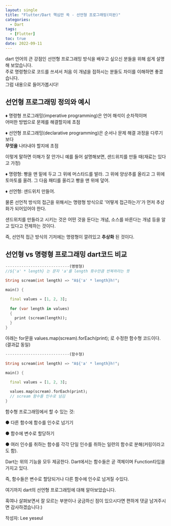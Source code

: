 ```yaml
---
layout: single
title: "Flutter/Dart 핵심만 쏙 - 선언형 프로그래밍(미완)"
categories:
  - Dart
tags:
  - [Flutter]
toc: true
date: 2022-09-11
---
```


dart 언어의 큰 강점인 선언형 프로그래밍 방식을 배우고 싶으신 분들을 위해 쉽게 설명해 보았습니다.<br/>
주로 명령형으로 코드를 쓰셔서 처음 이 개념을 접하시는 분들도 차이를 이해하면 좋겠습니다.<br/>
그럼 내용으로 들어가봅시다!<br/>

## 선언형 프로그래밍 정의와 예시

♦ 명령형 프로그래밍(imperative programming)은 언어 해석이 순차적이며 <br/>어떠한 방법으로 문제를 해결할지에 초점
  
♦ 선언형 프로그래밍(declarative programming)은 순서나 문제 해결 과정을 다루기보다 <br/>**무엇을** 나타내야 할지에 초점

이렇게 말하면 이해가 잘 안가니 예를 들어 설명해보면, 샌드위치를 만들 때(재료는 있다고 가정)<br/>

♦ 명령형: 빵을 맨 밑에 두고 그 위에 머스타드를 발라. 그 위에 양상추를 올리고 그 위에 토마토를 올려. 그 다음 패티를 올리고 빵을 맨 위에 덮어.<br/>

♦ 선언형: 샌드위치 만들어.

물론 선언적 방식의 접근을 위해서는 명령형 방식으로 '어떻게 접근하는가'가 먼저 추상화가 되어있어야 한다.<br/>

샌드위치를 만들라고 시키는 것은 어떤 것을 둔다는 개념, 소스를 바른다는 개념 등을 알고 있다고 전제하는 것이다.<br/>

즉, 선언적 접근 방식의 기저에는 명령형이 깔려있고 **추상화** 된 것이다.<br/>

## 선언형 vs 명령형 프로그래밍 dart코드 비교
```dart
----------------------------(명령형)
//${'a' * length} 는 문자 'a'를 length 횟수만큼 반복하라는 뜻

String scream(int length) => "A${'a' * length}h!";

main() {

  final values = [1, 2, 3];
  
  for (var length in values) 
  { 
    print (scream(length));
  }
}
```

아래는 for문을 values.map(scream).forEach(print); 로 수정한 함수형 코드이다. (결과값 동일)

```dart
----------------------------(함수형)

String scream(int length) => "A${'a' * length}h!";

main() {

  final values = [1, 2, 3];
  
  values.map(scream).forEach(print); 
  // scream 함수를 인수로 넘김
}
```

함수형 프로그래밍에서 할 수 있는 것:

●  다른 함수에 함수를 인수로 넘기기

●  함수에 변수로 할당하기

●  여러 인수를 취하는 함수를 각각 단일 인수를 취하는 일련의 함수로 분해(커링이라고도 함).

Dart는 위의 기능을 모두 제공한다. Dart에서는 함수들은 곧 객체이며 Function타입을 가지고 있다. 

즉, 함수들은 변수로 할당되거나 다른 함수에 인수로 넘겨질 수있다. 


여기까지 dart의 선언형 프로그래밍에 대해 알아보았습니다.

혹여나 살펴보면서 잘 모르는 부분이나 궁금하신 점이 있으시다면 편하게 댓글 남겨주시면 감사하겠습니다:)

작성자: Lee yeseul

